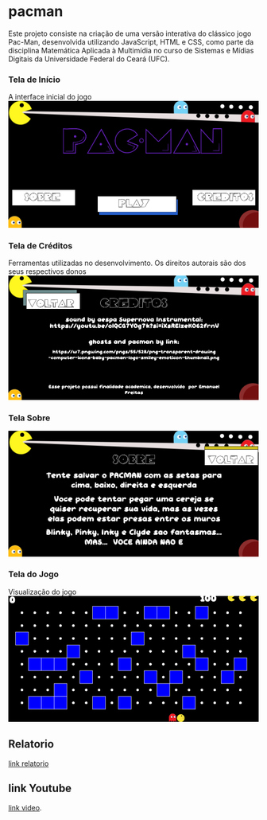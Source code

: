 # pacman
Este projeto consiste na criação de uma versão interativa do clássico jogo Pac-Man, desenvolvida utilizando JavaScript, HTML e CSS, como parte da disciplina Matemática Aplicada à Multimídia no curso de Sistemas e Mídias Digitais da Universidade Federal do Ceará (UFC).

### Tela de Início  
A interface inicial do jogo
![Tela de Início](resumo/inicio.png)

### Tela de Créditos  
Ferramentas utilizadas no desenvolvimento. Os direitos autorais são dos seus respectivos donos
![Tela de Créditos](resumo/creditos.png)

### Tela Sobre   
![Tela Sobre](resumo/sobre.png)

### Tela do Jogo  
Visualização do jogo 
![Tela do Jogo](resumo/jogo.png)

## Relatorio
[link relatorio](https://drive.google.com/file/d/1EFZz2hdRjgKGx7TV_L0NmLMD_kQD5vyI/view?usp=sharing)

## link Youtube
[link video](https://youtu.be/fh-dHhiUCFQ?si=-NlwfjacgerB5tZE).
